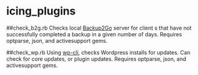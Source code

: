 # icing_plugins

##check_b2g.rb
Checks local [Backup2Go](http://archiware.com) server for client s that have not successfully completed a backup in a given number of days. Requires optparse, json, and activesupport gems.

##check_wp.rb
Using [wp-cli](http://wp-cli.org), checks Wordpress installs for updates. Can check for core updates, or plugin updates. Requires optparse, json, and activesupport gems.


